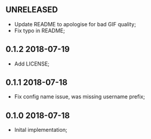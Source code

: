 UNRELEASED
----------

* Update README to apologise for bad GIF quality;
* Fix typo in README;

0.1.2 2018-07-19
-----------------

* Add LICENSE;


0.1.1 2018-07-18
-----------------

* Fix config name issue, was missing username prefix;


0.1.0 2018-07-18
-----------------

* Inital implementation;
